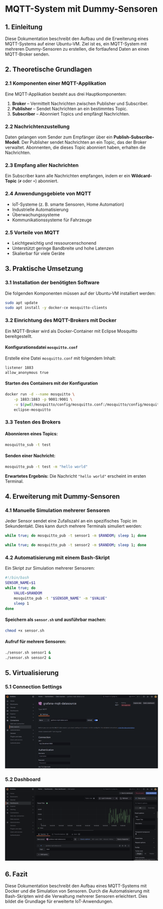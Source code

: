 # MQTT-System mit Dummy-Sensoren

## 1. Einleitung
Diese Dokumentation beschreibt den Aufbau und die Erweiterung eines MQTT-Systems auf einer Ubuntu-VM. Ziel ist es, ein MQTT-System mit mehreren Dummy-Sensoren zu erstellen, die fortlaufend Daten an einen MQTT-Broker senden.

## 2. Theoretische Grundlagen

### 2.1 Komponenten einer MQTT-Applikation
Eine MQTT-Applikation besteht aus drei Hauptkomponenten:
1. **Broker** – Vermittelt Nachrichten zwischen Publisher und Subscriber.
2. **Publisher** – Sendet Nachrichten an ein bestimmtes Topic.
3. **Subscriber** – Abonniert Topics und empfängt Nachrichten.

### 2.2 Nachrichtenzustellung
Daten gelangen vom Sender zum Empfänger über ein **Publish-Subscribe-Modell**. Der Publisher sendet Nachrichten an ein Topic, das der Broker verwaltet. Abonnenten, die dieses Topic abonniert haben, erhalten die Nachrichten.

### 2.3 Empfang aller Nachrichten
Ein Subscriber kann alle Nachrichten empfangen, indem er ein **Wildcard-Topic** (`#` oder `+`) abonniert.

### 2.4 Anwendungsgebiete von MQTT
- IoT-Systeme (z. B. smarte Sensoren, Home Automation)
- Industrielle Automatisierung
- Überwachungssysteme
- Kommunikationssysteme für Fahrzeuge

### 2.5 Vorteile von MQTT
- Leichtgewichtig und ressourcenschonend
- Unterstützt geringe Bandbreite und hohe Latenzen
- Skalierbar für viele Geräte

## 3. Praktische Umsetzung

### 3.1 Installation der benötigten Software
Die folgenden Komponenten müssen auf der Ubuntu-VM installiert werden:

```bash
sudo apt update
sudo apt install -y docker-ce mosquitto-clients
```

### 3.2 Einrichtung des MQTT-Brokers mit Docker
Ein MQTT-Broker wird als Docker-Container mit Eclipse Mosquitto bereitgestellt.

#### Konfigurationsdatei `mosquitto.conf`
Erstelle eine Datei `mosquitto.conf` mit folgendem Inhalt:

```plaintext
listener 1883
allow_anonymous true
```

#### Starten des Containers mit der Konfiguration

```bash
docker run -d --name mosquitto \
    -p 1883:1883 -p 9001:9001 \
    -v $(pwd)/mosquitto/config/mosquitto.conf:/mosquitto/config/mosquitto.conf \
    eclipse-mosquitto
```

### 3.3 Testen des Brokers

#### Abonnieren eines Topics:
```bash
mosquitto_sub -t test
```

#### Senden einer Nachricht:
```bash
mosquitto_pub -t test -m "hello world"
```

**Erwartetes Ergebnis:** Die Nachricht `"hello world"` erscheint im ersten Terminal.

## 4. Erweiterung mit Dummy-Sensoren

### 4.1 Manuelle Simulation mehrerer Sensoren
Jeder Sensor sendet eine Zufallszahl an ein spezifisches Topic im Sekundentakt. Dies kann durch mehrere Terminals simuliert werden:

```bash
while true; do mosquitto_pub -t sensor1 -m $RANDOM; sleep 1; done
```

```bash
while true; do mosquitto_pub -t sensor2 -m $RANDOM; sleep 1; done
```

### 4.2 Automatisierung mit einem Bash-Skript
Ein Skript zur Simulation mehrerer Sensoren:

```bash
#!/bin/bash
SENSOR_NAME=$1
while true; do
    VALUE=$RANDOM
    mosquitto_pub -t "$SENSOR_NAME" -m "$VALUE"
    sleep 1
done
```

#### Speichern als `sensor.sh` und ausführbar machen:
```bash
chmod +x sensor.sh
```

#### Aufruf für mehrere Sensoren:
```bash
./sensor.sh sensor1 &
./sensor.sh sensor2 &
```

## 5. Virtualisierung

### 5.1 Connection Settings
![img](imgs/ConnectionSettings.png)

### 5.2 Dashboard
![img](imgs/grafanaDashboard.png)


## 6. Fazit
Diese Dokumentation beschreibt den Aufbau eines MQTT-Systems mit Docker und die Simulation von Sensoren. Durch die Automatisierung mit Bash-Skripten wird die Verwaltung mehrerer Sensoren erleichtert. Dies bildet die Grundlage für erweiterte IoT-Anwendungen.
